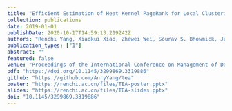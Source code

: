 ```yaml
---
title: "Efficient Estimation of Heat Kernel PageRank for Local Clustering"
collection: publications
date: 2019-01-01
publishDate: 2020-10-17T14:59:13.219242Z
authors: "Renchi Yang, Xiaokui Xiao, Zhewei Wei, Sourav S. Bhowmick, Jun Zhao, Rong-Hua Li"
publication_types: ["1"]
abstract: ""
featured: false
venue: "Proceedings of the International Conference on Management of Data (SIGMOD)"
pdf: "https://doi.org/10.1145/3299869.3319886"
github: "https://github.com/AnryYang/tea"
poster: "https://renchi.ac.cn/files/TEA-poster.pptx"
slides: "https://renchi.ac.cn/files/TEA-slides.pptx"
doi: "10.1145/3299869.3319886"
---
```

